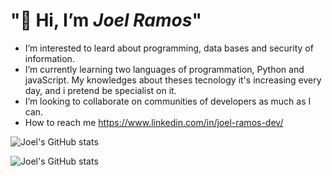 <h1> "🫡 Hi, I’m <em>Joel Ramos</em>" </h1>   

-  I’m interested to leard about programming, data bases and security of information.
-  I’m currently learning two languages of programmation, Python and javaScript. My knowledges about theses tecnology it's increasing every day, and i pretend be specialist on it.
-  I’m looking to collaborate on communities of developers as much as I can.
-  How to reach me https://www.linkedin.com/in/joel-ramos-dev/


![Joel's GitHub stats](https://github-readme-stats.vercel.app/api?username=Choelramos&show_icons=true&theme=radical)

![Joel's GitHub stats](https://github-readme-stats.vercel.app/api?username=Choelramos&show_icons=true)
